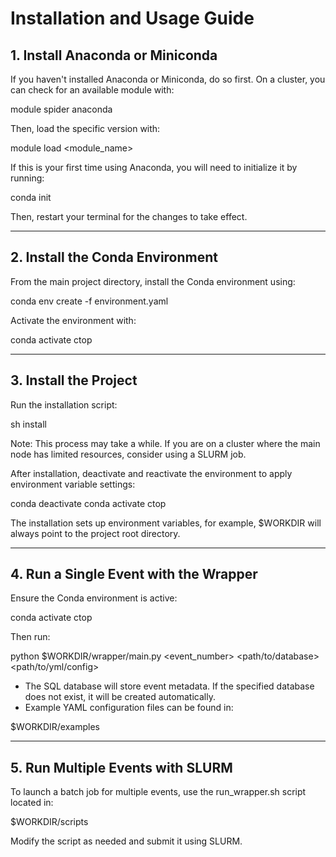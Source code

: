 # Installation and Usage Guide

## 1. Install Anaconda or Miniconda

If you haven't installed Anaconda or Miniconda, do so first. On a cluster, you can check for an available module with:

module spider anaconda

Then, load the specific version with:

module load <module_name>

If this is your first time using Anaconda, you will need to initialize it by running:

conda init

Then, restart your terminal for the changes to take effect.

---

## 2. Install the Conda Environment

From the main project directory, install the Conda environment using:

conda env create -f environment.yaml

Activate the environment with:

conda activate ctop

---

## 3. Install the Project

Run the installation script:

sh install

Note: This process may take a while. If you are on a cluster where the main node has limited resources, consider using a SLURM job.

After installation, deactivate and reactivate the environment to apply environment variable settings:

conda deactivate
conda activate ctop

The installation sets up environment variables, for example, $WORKDIR will always point to the project root directory.

---

## 4. Run a Single Event with the Wrapper

Ensure the Conda environment is active:

conda activate ctop

Then run:

python $WORKDIR/wrapper/main.py <event_number> <path/to/database> <path/to/yml/config>

- The SQL database will store event metadata. If the specified database does not exist, it will be created automatically.
- Example YAML configuration files can be found in:

$WORKDIR/examples

---

## 5. Run Multiple Events with SLURM

To launch a batch job for multiple events, use the run_wrapper.sh script located in:

$WORKDIR/scripts

Modify the script as needed and submit it using SLURM.

